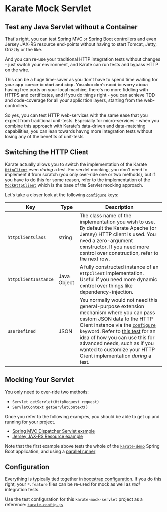 # Karate Mock Servlet

## Test any Java Servlet without a Container
That's right, you can test Spring MVC or Spring Boot controllers and even Jersey JAX-RS resource end-points without having to start Tomcat, Jetty, Grizzly or the like.

And you can re-use your traditional HTTP integration tests without changes - just switch your environment, and Karate can run tests and bypass HTTP on the wire.

This can be a huge time-saver as you don't have to spend time waiting for your app-server to start and stop. You also don't need to worry about having free ports on your local machine, there's no more fiddling with HTTPS and certificates, and if you do things right - you can achieve TDD and code-coverage for all your application layers, starting from the web-controllers.

So yes, you can test HTTP web-services with the same ease that you expect from traditional unit-tests. Especially for micro-services - when you combine this approach with Karate's data-driven and data-matching capabilities, you can lean towards having more integration tests without losing any of the benefits of unit-tests.

## Switching the HTTP Client
Karate actually allows you to switch the implementation of the Karate [`HttpClient`](../karate-core/src/main/java/com/intuit/karate/http/HttpClient.java) even *during* a test. For servlet mocking, you don't need to implement it from scratch (you only over-ride one or two methods), but if you have to do this for some reason, refer to the implementation of the [`MockHttpClient`](src/main/java/com/intuit/karate/mock/servlet/MockHttpClient.java) which is the base of the Servlet mocking approach.

Let's take a closer look at the following [`configure`](https://github.com/intuit/karate#configure) keys:

 Key | Type | Description
------ | ---- | ---------
`httpClientClass` | string | The class name of the implementation you wish to use. By default the Karate Apache (or Jersey) HTTP client is used. You need a zero-argument constructor. If you need more control over construction, refer to the next row.
`httpClientInstance` | Java Object | A fully constructed instance of an `HttpClient` implementation. Useful if you need more dynamic control over things like dependency-injection.
`userDefined` | JSON | You normally would not need this general-purpose extension mechanism where you can pass custom JSON data to the HTTP Client instance via the [`configure`](https://github.com/intuit/karate#configure) keyword. Refer to [this test](../karate-core/src/test/java/com/intuit/karate/http/HttpClientTest.java) for an idea of how you can use this for advanced needs, such as if you wanted to customize your HTTP Client implementation *during* a test.

## Mocking Your Servlet
You only need to over-ride two methods: 
* `Servlet getServlet(HttpRequest request)`
* `ServletContext getServletContext()`

Once you refer to the following examples, you should be able to get up and running for your project.
* [Spring MVC Dispatcher Servlet example](src/test/java/demo/MockSpringMvcServlet.java)
* [Jersey JAX-RS Resource example](src/test/java/mock/jersey/MockJerseyServlet.java)

Note that the first example above tests the whole of the [`karate-demo`](../karate-demo) Spring Boot application, and using a [parallel runner](src/test/java/demo/MockSpringMvcServletTest.java)

## Configuration
Everything is typically tied together in [bootstrap configuration](https://github.com/intuit/karate#configuration). If you do this right, your `*.feature` files can be re-used for mock as well as *real* integration tests.

Use the test configuration for this `karate-mock-servlet` project as a reference: [`karate-config.js`](src/test/java/karate-config.js)




